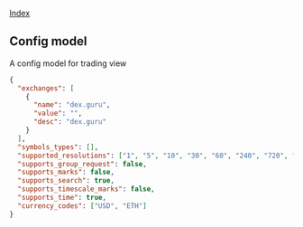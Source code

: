 [Index](../index.md)

## Config model

A config model for trading view

```json
{
  "exchanges": [
    {
      "name": "dex.guru",
      "value": "",
      "desc": "dex.guru"
    }
  ],
  "symbols_types": [],
  "supported_resolutions": ["1", "5", "10", "30", "60", "240", "720", "1D", "1W"],
  "supports_group_request": false,
  "supports_marks": false,
  "supports_search": true,
  "supports_timescale_marks": false,
  "supports_time": true,
  "currency_codes": ["USD", "ETH"]
}
```
